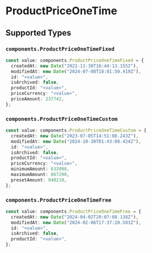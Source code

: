 # ProductPriceOneTime


## Supported Types

### `components.ProductPriceOneTimeFixed`

```typescript
const value: components.ProductPriceOneTimeFixed = {
  createdAt: new Date("2022-11-30T16:44:13.155Z"),
  modifiedAt: new Date("2024-07-08T18:01:50.419Z"),
  id: "<value>",
  isArchived: false,
  productId: "<value>",
  priceCurrency: "<value>",
  priceAmount: 237742,
};
```

### `components.ProductPriceOneTimeCustom`

```typescript
const value: components.ProductPriceOneTimeCustom = {
  createdAt: new Date("2023-07-05T14:51:08.243Z"),
  modifiedAt: new Date("2024-10-30T01:43:08.424Z"),
  id: "<value>",
  isArchived: false,
  productId: "<value>",
  priceCurrency: "<value>",
  minimumAmount: 633998,
  maximumAmount: 867290,
  presetAmount: 940210,
};
```

### `components.ProductPriceOneTimeFree`

```typescript
const value: components.ProductPriceOneTimeFree = {
  createdAt: new Date("2024-04-02T20:07:08.138Z"),
  modifiedAt: new Date("2024-02-06T17:37:20.583Z"),
  id: "<value>",
  isArchived: false,
  productId: "<value>",
};
```

